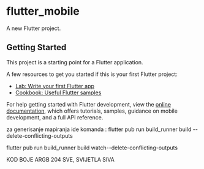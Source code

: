 # flutter_mobile

A new Flutter project.

## Getting Started

This project is a starting point for a Flutter application.

A few resources to get you started if this is your first Flutter project:

- [Lab: Write your first Flutter app](https://docs.flutter.dev/get-started/codelab)
- [Cookbook: Useful Flutter samples](https://docs.flutter.dev/cookbook)

For help getting started with Flutter development, view the
[online documentation](https://docs.flutter.dev/), which offers tutorials,
samples, guidance on mobile development, and a full API reference.

za generisanje mapiranja ide komanda :
flutter pub run build_runner build --delete-conflicting-outputs

flutter pub run build_runner build watch--delete-conflicting-outputs



KOD BOJE ARGB 204 SVE, SVIJETLA SIVA